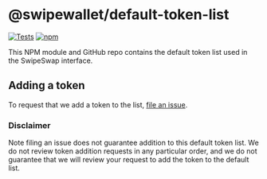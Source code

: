 # @swipewallet/default-token-list

[![Tests](https://github.com/SwipeWallet/token-lists/workflows/Tests/badge.svg)](https://github.com/SwipeWallet/default-token-list/actions?query=workflow%3ATests)
[![npm](https://img.shields.io/npm/v/@swipewallet/default-token-list)](https://unpkg.com/@swipewallet/default-token-list@latest/)

This NPM module and GitHub repo contains the default token list used in the SwipeSwap interface.

## Adding a token

To request that we add a token to the list, 
[file an issue](https://github.com/SwipeWallet/default-token-list/issues/new?assignees=&labels=token+request&template=token-request.md&title=Add+%7BTOKEN_SYMBOL%7D%3A+%7BTOKEN_NAME%7D).

### Disclaimer

Note filing an issue does not guarantee addition to this default token list.
We do not review token addition requests in any particular order, and we do not
guarantee that we will review your request to add the token to the default list.

